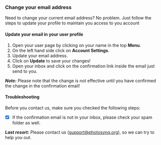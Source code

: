 ### Change your email address
Need to change your current email address? No problem. Just follow the steps to update your profile to maintain you access to you account

#### Update your email in your user profile
1. Open your user page by clicking on your name in the top **Menu**.
2. On the left hand side click on **Account Settings**.
3. Update your email address.
4. Click on **Update** to save your changes!  
5. Open your inbox and click on the confirmation link inside the email just send to you. 

***Note:*** Please note that the change is not effective until you have confirmed the change in the confirmation email!


#### Troubleshooting
Before you contact us, make sure you checked the following steps:

- [x] If the confirmation email is not in your inbox, please check your spam folder as well.

***Last resort:*** Please contact us (<support@photosynq.org>), so we can try to help you out.